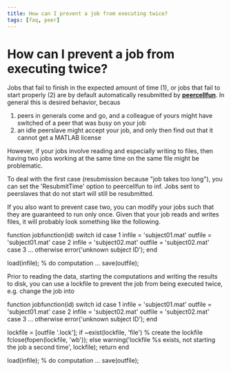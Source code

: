 ```yaml
---
title: How can I prevent a job from executing twice?
tags: [faq, peer]
---
```


# How can I prevent a job from executing twice?

Jobs that fail to finish in the expected amount of time (1), or jobs that fail to start properly (2) are by default automatically resubmitted by **[peercellfun](/reference/peercellfun)**. In general this is desired behavior, becaus

 1.  peers in generals come and go, and a colleague of yours might have switched of a peer that was busy on your job
 2.  an idle peerslave might accept your job, and only then find out that it cannot get a MATLAB license

However, if your jobs involve reading and especially writing to files, then having two jobs working at the same time on the same file might be problematic.

To deal with the first case (resubmission because "job takes too long"), you can set the 'ResubmitTime' option to peercellfun to inf. Jobs sent to peerslaves that do not start will still be resubmitted.

If you also want to prevent case two, you can modify your jobs such that they are guaranteed to run only once. Given that your job reads and writes files, it will probably look something like the following.


  function jobfunction(id)
  switch id
  case 1
    infile  = 'subject01.mat'
    outfile = 'subject01.mat'
  case 2
    infile  = 'subject02.mat'
    outfile = 'subject02.mat'
  case 3
     ...
  otherwise
    error('unknown subject ID');
  end

  load(infile);
  % do computation
  ...
  save(outfile);

Prior to reading the data, starting the computations and writing the results to disk, you can use a lockfile to prevent the job from being executed twice, e.g. change the job into


  function jobfunction(id)
  switch id
  case 1
    infile  = 'subject01.mat'
    outfile = 'subject01.mat'
  case 2
    infile  = 'subject02.mat'
    outfile = 'subject02.mat'
  case 3
     ...
  otherwise
    error('unknown subject ID');
  end

  lockfile = [outfile '.lock'];
  if ~exist(lockfile, 'file')
    % create the lockfile
    fclose(fopen(lockfile, 'wb'));
  else
    warning('lockfile %s exists, not starting the job a second time', lockfile);
    return
  end

  load(infile);
  % do computation
  ...
  save(outfile);
